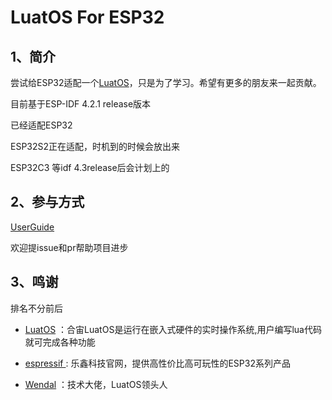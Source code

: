 # LuatOS For ESP32

## 1、简介

尝试给ESP32适配一个[LuatOS](https://gitee.com/openLuat/LuatOS)，只是为了学习。希望有更多的朋友来一起贡献。

目前基于ESP-IDF 4.2.1 release版本

已经适配ESP32

ESP32S2正在适配，时机到的时候会放出来

ESP32C3 等idf 4.3release后会计划上的

## 2、参与方式

[UserGuide](./userguide.md)

欢迎提issue和pr帮助项目进步

## 3、鸣谢

排名不分前后

- [LuatOS](https://gitee.com/openLuat/LuatOS) ：合宙LuatOS是运行在嵌入式硬件的实时操作系统,用户编写lua代码就可完成各种功能

- [espressif ](https://www.espressif.com/): 乐鑫科技官网，提供高性价比高可玩性的ESP32系列产品

- [Wendal](https://gitee.com/wendal) ：技术大佬，LuatOS领头人

  

## 
